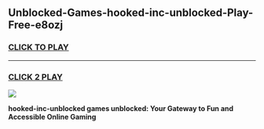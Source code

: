 
## Unblocked-Games-hooked-inc-unblocked-Play-Free-e8ozj
<h3>
<a href="https://premium76.site?title=hooked-inc-unblocked&ref=10A">CLICK TO PLAY</a></h3>
<hr>

<h3>
<a href="https://premium76.site?title=hooked-inc-unblocked&ref=10A">CLICK 2 PLAY</a>
  
</h3>

<a href="https://premium76.site?title=hooked-inc-unblocked&ref=10A"><img src="https://clearcache.store/games.png"></a>


**hooked-inc-unblocked games unblocked: Your Gateway to Fun and Accessible Online Gaming**

